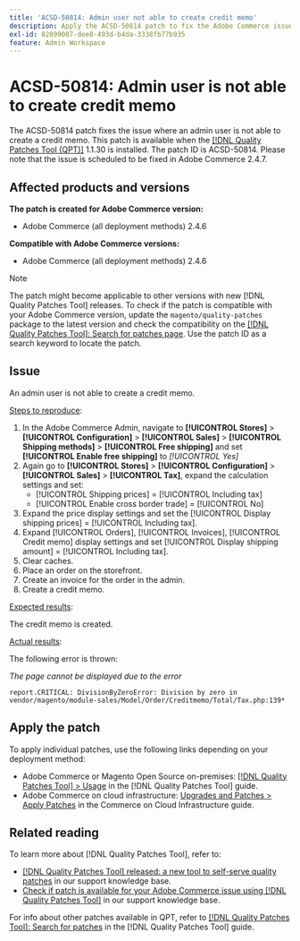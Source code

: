 ```yaml
---
title: 'ACSD-50814: Admin user not able to create credit memo'
description: Apply the ACSD-50814 patch to fix the Adobe Commerce issue where an admin user is not able to create a credit memo.
exl-id: 82099007-dee8-493d-b4da-3338fb77b935
feature: Admin Workspace
---
```

# ACSD-50814: Admin user is not able to create credit memo

The ACSD-50814 patch fixes the issue where an admin user is not able to create a credit memo. This patch is available when the [[!DNL Quality Patches Tool (QPT)]](/help/announcements/adobe-commerce-announcements/magento-quality-patches-released-new-tool-to-self-serve-quality-patches.md) 1.1.30 is installed. The patch ID is ACSD-50814. Please note that the issue is scheduled to be fixed in Adobe Commerce 2.4.7.

## Affected products and versions

**The patch is created for Adobe Commerce version:**

* Adobe Commerce (all deployment methods) 2.4.6

**Compatible with Adobe Commerce versions:**

* Adobe Commerce (all deployment methods) 2.4.6

>[!NOTE]
>
>The patch might become applicable to other versions with new [!DNL Quality Patches Tool] releases. To check if the patch is compatible with your Adobe Commerce version, update the `magento/quality-patches` package to the latest version and check the compatibility on the [[!DNL Quality Patches Tool]: Search for patches page](https://experienceleague.adobe.com/tools/commerce-quality-patches/index.html). Use the patch ID as a search keyword to locate the patch.

## Issue

An admin user is not able to create a credit memo.

<u>Steps to reproduce</u>:

1. In the Adobe Commerce Admin, navigate to **[!UICONTROL Stores]** > **[!UICONTROL Configuration]** > **[!UICONTROL Sales]** > **[!UICONTROL Shipping methods]** > **[!UICONTROL Free shipping]** and set **[!UICONTROL Enable free shipping]** to *[!UICONTROL Yes]*
1. Again go to **[!UICONTROL Stores]** > **[!UICONTROL Configuration]** > **[!UICONTROL Sales]** > **[!UICONTROL Tax]**, expand the calculation settings and set:
    * [!UICONTROL Shipping prices] = [!UICONTROL Including tax]
    * [!UICONTROL Enable cross border trade] = [!UICONTROL No]
1. Expand the price display settings and set the [!UICONTROL Display shipping prices] = [!UICONTROL Including tax].
1. Expand [!UICONTROL Orders], [!UICONTROL Invoices], [!UICONTROL Credit memo] display settings and set [!UICONTROL Display shipping amount] = [!UICONTROL Including tax].
1. Clear caches.
1. Place an order on the storefront.
1. Create an invoice for the order in the admin.
1. Create a credit memo.

<u>Expected results</u>:

The credit memo is created.

<u>Actual results</u>:

The following error is thrown:

*The page cannot be displayed due to the error*

```
report.CRITICAL: DivisionByZeroError: Division by zero in vendor/magento/module-sales/Model/Order/Creditmemo/Total/Tax.php:139*
```

## Apply the patch

To apply individual patches, use the following links depending on your deployment method:

* Adobe Commerce or Magento Open Source on-premises: [[!DNL Quality Patches Tool] > Usage](https://experienceleague.adobe.com/docs/commerce-operations/tools/quality-patches-tool/usage.html) in the [!DNL Quality Patches Tool] guide.
* Adobe Commerce on cloud infrastructure: [Upgrades and Patches > Apply Patches](https://experienceleague.adobe.com/docs/commerce-cloud-service/user-guide/develop/upgrade/apply-patches.html) in the Commerce on Cloud Infrastructure guide.

## Related reading

To learn more about [!DNL Quality Patches Tool], refer to:

* [[!DNL Quality Patches Tool] released: a new tool to self-serve quality patches](/help/announcements/adobe-commerce-announcements/magento-quality-patches-released-new-tool-to-self-serve-quality-patches.md) in our support knowledge base.
* [Check if patch is available for your Adobe Commerce issue using [!DNL Quality Patches Tool]](/help/support-tools/patches-available-in-qpt-tool/check-patch-for-magento-issue-with-magento-quality-patches.md) in our support knowledge base.

For info about other patches available in QPT, refer to [[!DNL Quality Patches Tool]: Search for patches](https://experienceleague.adobe.com/tools/commerce-quality-patches/index.html) in the [!DNL Quality Patches Tool] guide.
